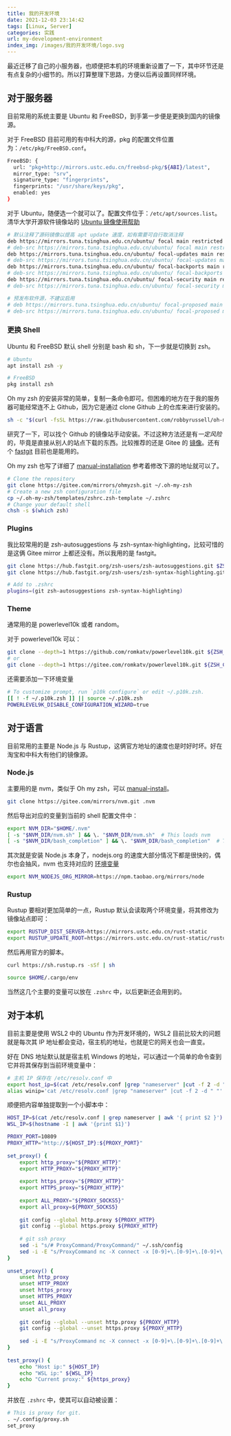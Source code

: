 ```yaml
---
title: 我的开发环境
date: 2021-12-03 23:14:42
tags: [Linux, Server]
categories: 实践
url: my-development-environment
index_img: /images/我的开发环境/logo.svg
---
```


最近迁移了自己的小服务器，也顺便把本机的环境重新设置了一下，其中环节还是有点复杂的小细节的。所以打算整理下思路，方便以后再设置同样环境。

## 对于服务器

目前常用的系统主要是 Ubuntu 和 FreeBSD，到手第一步便是更换到国内的镜像源。

对于 FreeBSD 目前可用的有中科大的源，pkg 的配置文件位置为：`/etc/pkg/FreeBSD.conf`。

```bash
FreeBSD: {
  url: "pkg+http://mirrors.ustc.edu.cn/freebsd-pkg/${ABI}/latest",
  mirror_type: "srv",
  signature_type: "fingerprints",
  fingerprints: "/usr/share/keys/pkg",
  enabled: yes
}
```

对于 Ubuntu，随便选一个就可以了。配置文件位于：`/etc/apt/sources.list`。清华大学开源软件镜像站的 [Ubuntu 镜像使用帮助](https://mirrors.tuna.tsinghua.edu.cn/help/ubuntu/)


```bash
# 默认注释了源码镜像以提高 apt update 速度，如有需要可自行取消注释
deb https://mirrors.tuna.tsinghua.edu.cn/ubuntu/ focal main restricted universe multiverse
# deb-src https://mirrors.tuna.tsinghua.edu.cn/ubuntu/ focal main restricted universe multiverse
deb https://mirrors.tuna.tsinghua.edu.cn/ubuntu/ focal-updates main restricted universe multiverse
# deb-src https://mirrors.tuna.tsinghua.edu.cn/ubuntu/ focal-updates main restricted universe multiverse
deb https://mirrors.tuna.tsinghua.edu.cn/ubuntu/ focal-backports main restricted universe multiverse
# deb-src https://mirrors.tuna.tsinghua.edu.cn/ubuntu/ focal-backports main restricted universe multiverse
deb https://mirrors.tuna.tsinghua.edu.cn/ubuntu/ focal-security main restricted universe multiverse
# deb-src https://mirrors.tuna.tsinghua.edu.cn/ubuntu/ focal-security main restricted universe multiverse

# 预发布软件源，不建议启用
# deb https://mirrors.tuna.tsinghua.edu.cn/ubuntu/ focal-proposed main restricted universe multiverse
# deb-src https://mirrors.tuna.tsinghua.edu.cn/ubuntu/ focal-proposed main restricted universe multiverse
```

### 更换 Shell

Ubuntu 和 FreeBSD 默认 shell 分别是 bash 和 sh，下一步就是切换到 zsh。

```bash
# Ubuntu
apt install zsh -y

# FreeBSD
pkg install zsh
```

Oh my zsh 的安装非常的简单，复制一条命令即可。但困难的地方在于我的服务器可能经常连不上 Github，因为它是通过 clone Github 上的仓库来进行安装的。

```bash
sh -c "$(curl -fsSL https://raw.githubusercontent.com/robbyrussell/oh-my-zsh/master/tools/install.sh)"
```

研究了一下，可以找个 Github 的镜像站手动安装。不过这种方法还是有*一定风险*的，毕竟是直接从别人的站点下载的东西。比较推荐的还是 Gitee 的 [镜像](https://gitee.com/mirrors)。还有个 [fastgit](https://hub.fastgit.org/) 目前也是能用的。

Oh my zsh 也写了详细了 [manual-installation](https://github.com/ohmyzsh/ohmyzsh#manual-installation) 参考着修改下源的地址就可以了。

```bash
# Clone the repository
git clone https://gitee.com/mirrors/ohmyzsh.git ~/.oh-my-zsh
# Create a new zsh configuration file
cp ~/.oh-my-zsh/templates/zshrc.zsh-template ~/.zshrc
# Change your default shell
chsh -s $(which zsh)
```

### Plugins

我比较常用的是 zsh-autosuggestions 与 zsh-syntax-highlighting，比较可惜的是这俩 Gitee mirror 上都还没有。所以我用的是 fastgit。

```bash
git clone https://hub.fastgit.org/zsh-users/zsh-autosuggestions.git $ZSH_CUSTOM/plugins/zsh-autosuggestions
git clone https://hub.fastgit.org/zsh-users/zsh-syntax-highlighting.git $ZSH_CUSTOM/plugins/zsh-syntax-highlighting

# Add to .zshrc
plugins=(git zsh-autosuggestions zsh-syntax-highlighting)
```

### Theme

通常用的是 powerlevel10k 或者 random。

对于 powerlevel10k 可以：

```bash
git clone --depth=1 https://github.com/romkatv/powerlevel10k.git ${ZSH_CUSTOM:-$HOME/.oh-my-zsh/custom}/themes/powerlevel10k
# or
git clone --depth=1 https://gitee.com/romkatv/powerlevel10k.git ${ZSH_CUSTOM:-$HOME/.oh-my-zsh/custom}/themes/powerlevel10k
```

还需要添加一下环境变量

```bash
# To customize prompt, run `p10k configure` or edit ~/.p10k.zsh.
[[ ! -f ~/.p10k.zsh ]] || source ~/.p10k.zsh
POWERLEVEL9K_DISABLE_CONFIGURATION_WIZARD=true
```

## 对于语言

目前常用的主要是 Node.js 与 Rustup，这俩官方地址的速度也是时好时坏。好在淘宝和中科大有他们的镜像源。

### Node.js

主要用的是 nvm，类似于 Oh my zsh，可以 [manual-install](https://github.com/nvm-sh/nvm#git-install)。

```bash
git clone https://gitee.com/mirrors/nvm.git .nvm
```

然后导出对应的变量到当前的 shell 配置文件中：

```bash
export NVM_DIR="$HOME/.nvm"
[ -s "$NVM_DIR/nvm.sh" ] && \. "$NVM_DIR/nvm.sh"  # This loads nvm
[ -s "$NVM_DIR/bash_completion" ] && \. "$NVM_DIR/bash_completion"  # This loads nvm bash_completion
```

其次就是安装 Node.js 本身了，nodejs.org 的速度大部分情况下都是很快的，偶尔也会抽风，nvm 也支持对应的 [环境变量](https://github.com/nvm-sh/nvm#use-a-mirror-of-node-binaries)

```bash
export NVM_NODEJS_ORG_MIRROR=https://npm.taobao.org/mirrors/node
```

### Rustup

Rustup 要相对更加简单的一点，Rustup 默认会读取两个环境变量，将其修改为镜像站点即可：

```bash
export RUSTUP_DIST_SERVER=https://mirrors.ustc.edu.cn/rust-static
export RUSTUP_UPDATE_ROOT=https://mirrors.ustc.edu.cn/rust-static/rustup
```

然后再用官方的脚本。

```bash
curl https://sh.rustup.rs -sSf | sh

source $HOME/.cargo/env
```

当然这几个主要的变量可以放在 `.zshrc` 中，以后更新还会用到的。

## 对于本机

目前主要是使用 WSL2 中的 Ubuntu 作为开发环境的，WSL2 目前比较大的问题就是每次其 IP 地址都会变动，宿主机的地址，也就是它的网关也会一直变。

好在 DNS 地址默认就是宿主机 Windows 的地址，可以通过一个简单的命令查到它并将其保存到当前环境变量中：

```bash
# 主机 IP 保存在 /etc/resolv.conf 中
export host_ip=$(cat /etc/resolv.conf |grep "nameserver" |cut -f 2 -d " ")
alias winip='cat /etc/resolv.conf |grep "nameserver" |cut -f 2 -d " "'
```

顺便把内容单独提取到一个小脚本中：

```bash
HOST_IP=$(cat /etc/resolv.conf | grep nameserver | awk '{ print $2 }')
WSL_IP=$(hostname -I | awk '{print $1}')

PROXY_PORT=10809
PROXY_HTTP="http://${HOST_IP}:${PROXY_PORT}"
 
set_proxy() {
    export http_proxy="${PROXY_HTTP}"
    export HTTP_PROXY="${PROXY_HTTP}"
 
    export https_proxy="${PROXY_HTTP}"
    export HTTPS_proxy="${PROXY_HTTP}"
 
    export ALL_PROXY="${PROXY_SOCKS5}"
    export all_proxy=${PROXY_SOCKS5}
 
    git config --global http.proxy ${PROXY_HTTP}
    git config --global https.proxy ${PROXY_HTTP}
 
    # git ssh proxy
    sed -i "s/# ProxyCommand/ProxyCommand/" ~/.ssh/config
    sed -i -E "s/ProxyCommand nc -X connect -x [0-9]+\.[0-9]+\.[0-9]+\.[0-9]+:[0-9]+ %h %p/ProxyCommand nc -X connect -x ${HOST_IP}:${PROXY_PORT} %h %p/" ~/.ssh/config
}
 
unset_proxy() {
    unset http_proxy
    unset HTTP_PROXY
    unset https_proxy
    unset HTTPS_PROXY
    unset ALL_PROXY
    unset all_proxy
 
    git config --global --unset http.proxy ${PROXY_HTTP}
    git config --global --unset https.proxy ${PROXY_HTTP}
 
    sed -i -E "s/ProxyCommand nc -X connect -x [0-9]+\.[0-9]+\.[0-9]+\.[0-9]+:[0-9]+ %h %p/# ProxyCommand nc -X connect -x 0.0.0.0:0 %h %p/" ~/.ssh/config
}
 
test_proxy() {
    echo "Host ip:" ${HOST_IP}
    echo "WSL ip:" ${WSL_IP}
    echo "Current proxy:" ${https_proxy}
}
```

并放在 `.zshrc` 中，使其可以自动被设置：

```bash
# This is proxy for git.
. ~/.config/proxy.sh
set_proxy
```